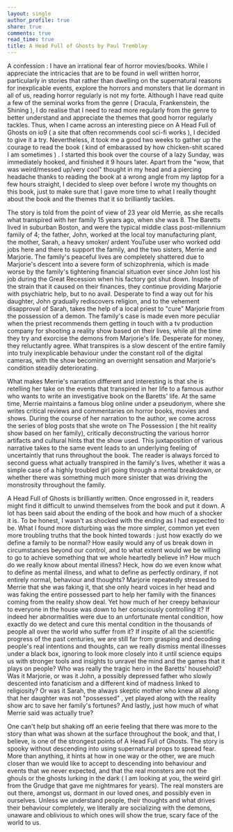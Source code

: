 ```yaml
---
layout: single 
author_profile: true
share: true 
comments: true
read_time: true
title: A Head Full of Ghosts by Paul Tremblay
---  
```


A confession : I have an irrational fear of horror movies/books. While I appreciate the intricacies that are to be found in well written horror, particularly in stories that rather than dwelling on the supernatural reasons for inexplicable events, explore the horrors and monsters that lie dormant in all of us, reading horror regularly is not my forte. Although I have read quite a few of the seminal works from the genre ( Dracula, Frankenstein, the Shining ), I do realise that I need to read more regularly from the genre to better understand and appreciate the themes that good horror regularly tackles. Thus, when I came across an interesting piece on A Head Full of Ghosts on io9 ( a site that often recommends cool sci-fi works ), I decided to give it a try. Nevertheless, it took me a good two weeks to gather up the courage to read the book ( kind of embarassed by how chicken-shit scared I am sometimes ) . I started this book over the course of a lazy Sunday, was immediately hooked, and finished it 9 hours later. Apart from the "wow, that was weird/messed up/very cool" thought in my head and a piercing headache thanks to reading the book at a wrong angle from my laptop for a few hours straight, I decided to sleep over before I wrote my thoughts on this book, just to make sure that I gave more time to what I really thought about the book and the themes that it so brilliantly tackles. 

The story is told from the point of view of 23 year old Merrie, as she recalls what transpired with her family 15 years ago, when she was 8. The Baretts lived in suburban Boston, and were the typical middle class post-millennium family of 4; the father, John, worked at the local toy manufacturing plant, the mother, Sarah, a heavy smoker/ ardent YouTube user who worked odd jobs here and there to support the family, and the two sisters, Merrie and Marjorie. The family's peaceful lives are completely shattered due to Marjorie's descent into a severe form of schizophrenia, which is made worse by the family's tightening financial situation ever since John lost his job during the Great Recession when his factory got shut down. Inspite of the strain that it caused on their finances, they continue providing Marjorie with psychiatric help, but to no avail. Desperate to find a way out for his daughter, John gradually rediscovers religion, and to the vehement disapproval of Sarah, takes the help of a local priest to "cure" Marjorie from the possession of a demon. The family's case is made even more peculiar when the priest recommends them getting in touch with a tv production company for shooting a reality show based on their lives, while all the time they try and exorcise the demons from Marjorie's life. Desperate for money, they reluctantly agree. What transpires is a slow descent of the entire family into truly inexplicable behaviour under the constant roll of the digital cameras, with the show becoming an overnight sensation and Marjorie's condition steadily deteriorating. 

What makes Merrie's narration different and interesting is that she is retelling her take on the events that transpired in her life to a famous author who wants to write an investigative book on the Baretts' life. At the same time, Merrie maintains a famous blog online under a pseudonym, where she writes critical reviews and commentaries on horror books, movies and shows. During the course of her narration to the author, we come across the series of blog posts that she wrote on The Possession ( the hit reality show based on her family), critically deconstructing the various horror artifacts and cultural hints that the show used. This juxtaposition of various narrative takes to the same event leads to an underlying feeling of uncertaintly that runs throughout the book. The reader is always forced to second guess what actually transpired in the family's lives, whether it was a simple case of a highly troubled girl going through a mental breakdown, or whether there was something much more sinister that was driving the monstrosity throughout the family. 

A Head Full of Ghosts is brilliantly written. Once engrossed in it, readers might find it difficult to unwind themselves from the book and put it down. A lot has been said about the ending of the book and how much of a shocker it is. To be honest, I wasn't as shocked with the ending as I had expected to be. What I found more disturbing was the more simpler, common yet even more troubling truths that the book hinted towards : just how exactly do we define a family to be normal? How easily would any of us break down in circumstances beyond our control, and to what extent would we be willing to go to achieve something that we whole heartedly believe in? How much do we really know about mental illness? Heck, how do we even know what to define as mental illness, and what to define as perfectly ordinary, if not entirely normal, behaviour and thoughts? Marjorie repeatedly stressed to Merrie that she was faking it, that she only heard voices in her head and was faking the entire possessed part to help her family with the finances coming from the reality show deal. Yet how much of her creepy behaviour to everyone in the house was down to her consciously controlling it? If indeed her abnormalities were due to an unfortunate mental condition, how exactly do we detect and cure this mental condition in the thousands of people all over the world who suffer from it? If inspite of all the scientific progress of the past centuries, we are still far from grasping and decoding people's real intentions and thoughts, can we really dismiss mental illnesses under a black box, ignoring to look more closely into it until science equips us with stronger tools and insights to unravel the mind and the games that it plays on people? Who was really the tragic hero in the Baretts' household? Was it Marjorie, or was it John, a possibly depressed father who slowly descented into fanaticism and a different kind of madness linked to religiosity? Or was it Sarah, the always skeptic mother who knew all along that her daughter was not "possessed" , yet played along with the reality show arc to save her family's fortunes? And lastly, just how much of what Merrie said was actually true?  

One can't help but shaking off an eerie feeling that there was more to the story than what was shown at the surface throughout the book, and that, I believe, is one of the strongest points of A Head Full of Ghosts. The story is spooky without descending into using supernatural props to spread fear. More than anything, it hints at how in one way or the other, we are much closer than we would like to accept to descending into behaviour and events that we never expected, and that the real monsters are not the ghouls or the ghosts lurking in the dark ( I am looking at you, the weird girl from the Grudge that gave me nightmares for years). The real monsters are out there, amongst us, dormant in our loved ones, and possibly even in ourselves. Unless we understand people, their thoughts and what drives their behaviour completely, we literally are socializing with the demons, unaware and oblivious to which ones will show the true, scary face of the world to us.